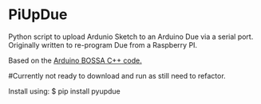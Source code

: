# PiUpDue
Python script to upload Ardunio Sketch to an Arduino Due via a serial port. Originally written to re-program Due from a Raspberry PI.

Based on the [Arduino BOSSA C++ code.](https://github.com/shumatech/BOSSA/tree/arduino/src)

#Currently not ready to download and run as still need to refactor.

Install using: $ pip install pyupdue
